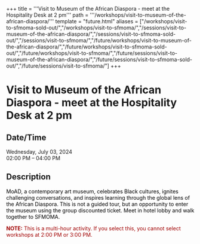 +++
title = '''Visit to Museum of the African Diaspora - meet at the Hospitality Desk at 2 pm'''
path = '''/workshops/visit-to-museum-of-the-african-diaspora/'''
template = "future.html"
aliases = ["/workshops/visit-to-sfmoma-sold-out/","/workshops/visit-to-sfmoma/","/sessions/visit-to-museum-of-the-african-diaspora/","/sessions/visit-to-sfmoma-sold-out/","/sessions/visit-to-sfmoma/","/future/workshops/visit-to-museum-of-the-african-diaspora/","/future/workshops/visit-to-sfmoma-sold-out/","/future/workshops/visit-to-sfmoma/","/future/sessions/visit-to-museum-of-the-african-diaspora/","/future/sessions/visit-to-sfmoma-sold-out/","/future/sessions/visit-to-sfmoma/"]
+++

<h1>Visit to Museum of the African Diaspora - meet at the Hospitality Desk at 2 pm</h1>

<h2>Date/Time</h2>
<p>Wednesday, July 03, 2024<br>
02:00 PM – 04:00 PM</p>
<h2>Description</h2>

<div class="ag87-crtemvc-hsbk"><div class="css-vsf5of"><p class="carina-rte-public-DraftStyleDefault-block"><span style="color: rgb(0,0,0);">MoAD, a contemporary art museum, celebrates Black cultures, ignites challenging conversations, and inspires learning through the global lens of the African Diaspora. This is not a guided tour, but an opportunity to enter the museum using the group discounted ticket. Meet in hotel lobby and walk together to SFMOMA.</span></p><p class="carina-rte-public-DraftStyleDefault-block"><span style="color: rgb(160,0,0);"><span style="font-weight: bold;">NOTE:</span> This is a multi-hour activity. If you select this, you cannot select workshops at 2:00 PM or 3:00 PM.</span></p></div></div>


